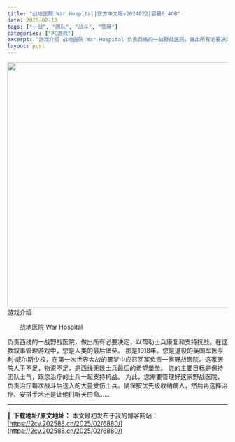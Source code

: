 ```yaml
---
title: "战地医院 War Hospital|官方中文版v2024022|容量6.4GB"
date: 2025-02-10
tags: ["一战", "团队", "战斗", "管理"]
categories: ["PC游戏"]
excerpt: "游戏介绍 战地医院 War Hospital 负责西线的一战野战医院，做出所有必要决定，以帮助士兵康复和支持抗战。在这款叙事管理游戏中，您是人类的最后堡垒。 那是1918年。您是退役的英国军医亨利·威尔斯少校，在第一次世界大战的噩梦中应召回军负责一家野战医院。这家医院人手不足，物资不足，是西线无数士&hellip;"
layout: post
---
```


<img src="https://2cy.202588.cn/wp-content/uploads/2025/02/2025021115302497.webp" alt="" width="1000" height="562" class="aligncenter size-full wp-image-7172" />
游戏介绍
<p style="white-space: normal; text-indent: 2em; text-align: left;">战地医院 War Hospital

负责西线的一战野战医院，做出所有必要决定，以帮助士兵康复和支持抗战。在这款叙事管理游戏中，您是人类的最后堡垒。
那是1918年。您是退役的英国军医亨利·威尔斯少校，在第一次世界大战的噩梦中应召回军负责一家野战医院。这家医院人手不足，物资不足，是西线无数士兵最后的希望堡垒。
您的主要目标是保持团队士气，跟您治疗的士兵一起支持抗战。
为此，您需要管理好这家野战医院，负责治疗每次战斗后送入的大量受伤士兵。确保按优先级收纳病人，然后再选择治疗、安排手术还是让他们听天由命……</p>

</div>

---
📖 **下载地址/原文地址：** 本文最初发布于我的博客网站：[https://2cy.202588.cn/2025/02/6880/](https://2cy.202588.cn/2025/02/6880/)
